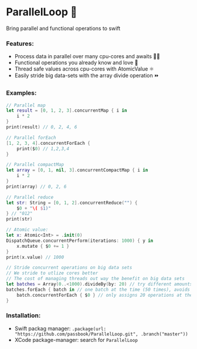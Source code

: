 # ParallelLoop 💞

Bring parallel and functional operations to swift

### Features:
- Process data in parallel over many cpu-cores and awaits 👯‍♂️
- Functional operations you already know and love 💜
- Thread safe values across cpu-cores with AtomicValue ⚛️
- Easily stride big data-sets with the array divide operation ⏩

### Examples:
```swift
// Parallel map
let result = [0, 1, 2, 3].concurrentMap { i in
	i * 2
}
print(result) // 0, 2, 4, 6

// Parallel forEach
[1, 2, 3, 4].concurrentForEach {
	print($0) // 1,2,3,4
}

// Parallel compactMap
let array = [0, 1, nil, 3].concurrentCompactMap { i in
	i * 2
}
print(array) // 0, 2, 6

// Parallel reduce
let str: String = [0, 1, 2].concurrentReduce("") {
	$0 + "\( $1)"
} // "012"
print(str)

// Atomic value:
let x: Atomic<Int> = .init(0)
DispatchQueue.concurrentPerform(iterations: 1000) { y in
	x.mutate { $0 += 1 }
}
print(x.value) // 1000

// Stride concurrent operations on big data sets
// We stride to utlize cores better
// The cost of managing threads out way the benefit on big data sets
let batches = Array(0..<1000).divideBy(by: 20) // try different amounts
batches.forEach { batch in // one batch at the time (50 times), avoids cpu admin overhead
	batch.concurrentForEach { $0 } // only assigns 20 operations at the time
}
```

### Installation:
- Swift packag manager: `.package(url: "https://github.com/passbook/ParallelLoop.git", .branch("master"))`
- XCode package-manager: search for `ParallelLoop`
